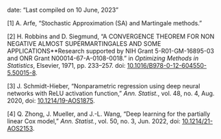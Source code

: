 date: “Last compiled on 10 June, 2023”

<div id="refs" class="references csl-bib-body">

<div id="ref-arfeStochasticApproximationSA" class="csl-entry">

<span class="csl-left-margin">\[1\] </span><span
class="csl-right-inline">A. Arfe, “Stochastic Approximation (SA) and
Martingale methods.”</span>

</div>

<div id="ref-robbinsCONVERGENCETHEOREMNON1971" class="csl-entry">

<span class="csl-left-margin">\[2\] </span><span
class="csl-right-inline">H. Robbins and D. Siegmund, “A CONVERGENCE
THEOREM FOR NON NEGATIVE ALMOST SUPERMARTINGALES AND SOME
APPLICATIONS\*\*Research supported by NIH Grant 5-R01-GM-16895-03 and
ONR Grant N00014-67-A-0108-0018.” in *Optimizing Methods in Statistics*,
Elsevier, 1971, pp. 233–257. doi:
[10.1016/B978-0-12-604550-5.50015-8](https://doi.org/10.1016/B978-0-12-604550-5.50015-8).</span>

</div>

<div id="ref-schmidt-hieberNonparametricRegressionUsing2020"
class="csl-entry">

<span class="csl-left-margin">\[3\] </span><span
class="csl-right-inline">J. Schmidt-Hieber, “Nonparametric regression
using deep neural networks with ReLU activation function,” *Ann.
Statist.*, vol. 48, no. 4, Aug. 2020, doi:
[10.1214/19-AOS1875](https://doi.org/10.1214/19-AOS1875).</span>

</div>

<div id="ref-zhongDeepLearningPartially2022" class="csl-entry">

<span class="csl-left-margin">\[4\] </span><span
class="csl-right-inline">Q. Zhong, J. Mueller, and J.-L. Wang, “Deep
learning for the partially linear Cox model,” *Ann. Statist.*, vol. 50,
no. 3, Jun. 2022, doi:
[10.1214/21-AOS2153](https://doi.org/10.1214/21-AOS2153).</span>

</div>

</div>
